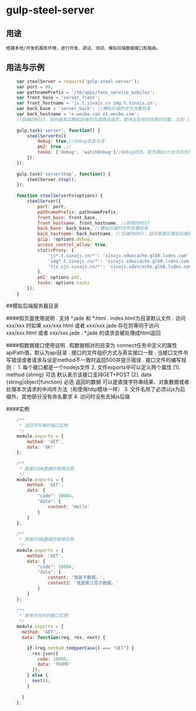 # gulp-steel-server

## 用途
    搭建本地/开发机服务环境，进行开发、调试、测试、模拟后端数据接口和路由。
## 用法与示例
``` javascript
    var steelServer = require('gulp-steel-server');
    var port = 80;
    var pathnamePrefix = '/t6/apps/fans_service_mobile/';
    var front_base = 'server_front';
    var front_hostname = 'js.t.sinajs.cn img.t.sinajs.cn';
    var back_base = 'server_back'; //模拟后端的文件放置目录
    var back_hostname = 'e.weibo.com e1.weibo.com';
    //后端的HOST，目的是真实模拟后端的页面路由请求，提供出前端可仿真的功能，比如 /index 对应 /html/index.html
    
    gulp.task('server', function() {
        steelServerFn({
            debug: true,//debug状态与否
            pm2: true ,//
            tasks: ['debug', 'watchDebug']//debug状态。若仿真dist状态则为['dist', 'watchDist']
        });
    });
    
    gulp.task('serverStop', function() {
        steelServer.stop();
    });
    
    function steelServerFn(options) {
        steelServer({
            port: port,
            pathnamePrefix: pathnamePrefix,
            front_base: front_base,
            front_hostname: front_hostname, //前端的HOST
            back_base: back_base, //模拟后端的文件放置目录
            back_hostname: back_hostname, //后端的HOST，目的是真实模拟后端的页面路由请求，提供出前端可仿真的功能，比如 /index 对应 /html/index.html
            gzip: !options.debug,
            access_control_allow: true,
            staticProxy: {
                'js*.t.sinajs.cn/*': 'sinajs.xdwscache.glb0.lxdns.com',
                'img*.t.sinajs.cn/*': 'sinajs.xdwscache.glb0.lxdns.com',
                'tjs.sjs.sinajs.cn/*': 'sinajs.xdwscache.glb0.lxdns.com'
            },
            pm2: options.pm2,
            tasks: options.tasks
        });
    }
```
##模拟后端服务器目录

####假页面使用说明
    . 支持 *.jade 和 *.html
    . index.html为目录默认文件
    . 访问 xxx/xxx 时如果 xxx/xxx.html 或者 xxx/xxx.jade 存在则等同于访问 xxx/xxx.html 或者 xxx/xxx.jade
    . *.jade 的请求会被处理成html返回
    
####假数据接口使用说明
    . 假数据相对的目录为 connect任务中定义的属性apiPath值，默认为api目录
    . 接口的文件组织方式与真实接口一致
    . 当接口文件书写错误或者请求与设定method不一致时返回500并提示错误
    . 接口文件的编写规则：
        1. 每个接口都是一个nodejs文件
        2. 文件exports中可以定义两个属性
            [1]. method {string} 可选 默认表示该接口支持GET+POST
            [2]. data {string|object|function} 必选 返回的数据 可以是直接字符串结果、对象数据或者处理本次请求的中间件方法（和使用http模块一样）
        3. 文件名除了必须以js为后缀外，其他部分没有命名要求
        4. 访问时没有去掉js后缀

####实例

``` javascript
    /**
     * 返回字符串的接口实例
     */
    module.exports = {
        method: 'GET',
        data: 'OK!'
    };

    /**
     * 直接JSON数据的使用实例
     */
    module.exports = {
        method: 'GET',
        data: {
            "code": 10004,
            "data": {
                content: 'Hello'
            }
        } 
    };
    
    /**
     * 直接JSON数据的使用实例
     */
    module.exports = {
        method: 'GET',
        data: {
            "code": 10004,
            "data": {
                content: '我是子数据。',
                content2: '我是第三层子数据。'
            }
        } 
    };
    
    /**
     * 使用中间件的接口实例
     */
    module.exports = {
      method: 'GET',
      data: function(req, res, next) {

        if (req.method.toUpperCase() === "GET") {
          res.json({
            code: 10000, 
            data: '中间件'
          }); 
        } else {
          next(); 
        }
     
      }
    };
```

